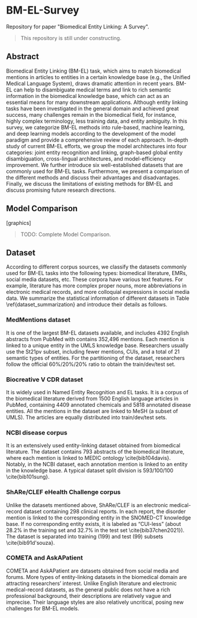 # BM-EL-Survey
Repository for paper "Biomedical Entity Linking: A Survey".

> This repository is still under constructing.

## Abstract

Biomedical Entity Linking (BM-EL) task, which aims to match biomedical mentions in articles to entities in a certain knowledge base (e.g., the Unified Medical Language System), draws dramatic attention in recent years. BM-EL can help to disambiguate medical terms and link to rich semantic information in the biomedical knowledge base, which can act as an essential means for many downstream applications.
Although entity linking tasks have been investigated in the general domain and achieved great success, many challenges remain in the biomedical field, for instance,  highly complex terminology, less training data, and entity ambiguity.
In this survey, we categorize BM-EL methods into rule-based, machine learning, and deep learning models according to the development of the model paradigm and provide a comprehensive review of each approach.
In-depth study of current BM-EL efforts, we group the model architectures into four categories: joint entity recognition and linking, graph-based global entity disambiguation, cross-lingual architectures, and model-efficiency improvement.
We further introduce six well-established datasets that are commonly used for BM-EL tasks. Furthermore, we present a comparison of the different methods and discuss their advantages and disadvantages.
Finally, we discuss the limitations of existing methods for BM-EL and discuss promising future research directions.

## Model Comparison

[graphics]

> TODO: Complete Model Comparison.

## Dataset

According to different corpus sources, we classify the datasets commonly used for BM-EL tasks into the following types: biomedical literature, EMRs, social media datasets, etc. These corpora have various text features. For example, literature has more complex proper nouns, more abbreviations in electronic medical records, and more colloquial expressions in social media data. We summarize the statistical information of different datasets in Table \ref{dataset_summarization} and introduce their details as follows.

### MedMentions dataset

It is one of the largest BM-EL datasets  available, and includes 4392  English abstracts from PubMed with contains 352,496 mentions. Each mention is linked to a unique entity in the UMLS knowledge base. Researchers usually use the St21pv subset, including fewer mentions, CUIs, and a total of 21 semantic types of entities. For the partitioning of the dataset, researchers follow the official 60%/20%/20% ratio to obtain the train/dev/test set.

### Biocreative V CDR dataset

It is widely used in Named Entity Recognition and EL tasks. It is a corpus of the biomedical literature derived from 1500 English language articles in PubMed, containing 4409 annotated chemicals and 5818 annotated disease entities. All the mentions in the dataset are linked to MeSH (a subset of UMLS). The articles are equally distributed into train/dev/test sets.

### NCBI disease corpus

It is an extensively used entity-linking dataset obtained from biomedical literature. The dataset contains 793 abstracts of the biomedical literature, where each mention is linked to MEDIC ontology \cite{bib104davis}. Notably, in the NCBI dataset, each annotation mention is linked to an entity in the knowledge base. A typical dataset split division is 593/100/100 \cite{bib101sung}.

### ShARe/CLEF eHealth Challenge corpus

Unlike the datasets mentioned above, ShARe/CLEF is an electronic medical-record dataset containing 298 clinical reports. In each report, the disorder mention is linked to the corresponding entity in the SNOMED-CT knowledge base. If  no corresponding entity exists, it is labeled as  “CUI-less”  (about 28.2% in the training set and 32.7% in the test set \cite{bib37chen2021}). The dataset is separated into training (199) and test (99) subsets \cite{bib91d'souza}.

### COMETA and AskAPatient

COMETA and AskAPatient are datasets obtained from social media and forums. More types of entity-linking datasets in the biomedical domain are attracting researchers’ interest. Unlike English literature and electronic medical-record datasets, as the general public does not have a rich professional background, their descriptions are relatively vague and imprecise. Their language styles are also relatively uncritical, posing new challenges for BM-EL models.

